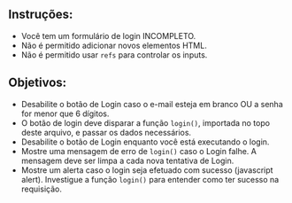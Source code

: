 ## Instruções:

- Você tem um formulário de login INCOMPLETO.
- Não é permitido adicionar novos elementos HTML.
- Não é permitido usar `refs` para controlar os inputs.

## Objetivos:

- Desabilite o botão de Login caso o e-mail esteja em branco OU a senha for menor que 6 dígitos.
- O botão de login deve disparar a função `login()`, importada no topo deste arquivo, e passar os dados necessários.
- Desabilite o botão de Login enquanto você está executando o login.
- Mostre uma mensagem de erro de `login()` caso o Login falhe. A mensagem deve ser limpa a cada nova tentativa de Login.
- Mostre um alerta caso o login seja efetuado com sucesso (javascript alert). Investigue a função `login()` para entender como ter sucesso na requisição.
